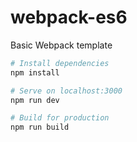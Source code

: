 # webpack-es6
Basic Webpack template

``` bash
# Install dependencies
npm install

# Serve on localhost:3000
npm run dev

# Build for production
npm run build
```
